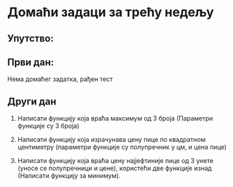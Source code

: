 # Домаћи задаци за трећу недељу

## Упутство:

## Први дан:

Нема домаћег задатка, рађен тест

## Други дан

1. Написати функцију која враћа максимум од 3 броја (Параметри функције су 3 броја)

2. Написати функцију која израчунава цену пице по квадратном центиметру (параметри функције су полупречник у цм,  и цена пице)

3. Написати функцију која враћа цену најјефтиније пице од 3 унете (уносе се полупречници и цене), користећи две функције изнад (Написати функцију за минимум).